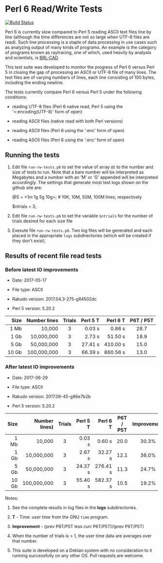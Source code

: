 # Perl 6 Read/Write Tests

[![Build Status](https://travis-ci.org/tbrowder/perl6-read-write-tests.svg?branch=master)](https://travis-ci.org/tbrowder/perl6-read-write-tests)

Perl 6 is currently slow compared to Perl 5 reading ASCII text
files line by line (although the time differences are not so large
when UTF-8 files are read).  Such line processing is a staple of data
processing in use cases such as analyzing output of many kinds of
programs.  An example is the category of programs known as raytracing,
one of which, used heavily by analysts and scientists, is
[BRL-CAD](http://brlcad.org).

This test suite was developed to monitor the progress of Perl 6 versus
Perl 5 in closing the gap of processing an ASCII or UTF-8 file of many lines.
The test files are of varying numbers of lines, each line consisting
of 100 bytes, including the ending newline.

The tests currently compare Perl 6 versus Perl 5 under the following conditions:

+ reading UTF-8 files (Perl 6 native read, Perl 5 using the '<:encoding(UTF-8)' form of open)

+ reading ASCII files (native read with both Perl versions)

+ reading ASCII files (Perl 6 using the ':enc<latin-1>' form of open)

+ reading ASCII files (Perl 6 using the ':enc<ascii>' form of open)

## Running the tests

1. Edit file `run-rw-tests.p6` to set the value of array `@S` to the
   number and size of tests to run.  Note that a bare number will be
   interpreted as Megabytes and a number with an 'M' or 'G' appended
   will be interpreted accordingly. The settings that generate most
   test logs shown on the github site are:

     @S = <1m 1g 5g 10g>; # 10K, 10M, 50M, 100M lines, respectively

     $ntrials = 3;

2. Edit file `run-rw-tests.p6` to set the variable `$ntrials` for
   the number of trials desired for each size file

3. Exexute file `run-rw-tests.p6`.  Two log files will be generated and 
   each placed in the appropriate `logs` subdirectories (which will be 
   created if they don't exist).

## Results of recent file read tests

### Before latest IO improvements

+ Date: 2017-05-17

+ File type: ASCII

+ Rakudo version: 2017.04.3-275-g84502dc

+ Perl 5 version: 5.20.2

| Size  | Number lines | Trials | Perl 5 T | Perl 6 T | P6T / P5T |
| ---:  | ---:         | :---:  | ---:     | ---:     | :---:     |
|  1 Mb |       10,000 |    3   |   0.03 s |   0.86 s |  28.7     |
|  1 Gb |   10,000,000 |    3   |   2.73 s |  51.50 s |  18.9     |
|  5 Gb |   50,000,000 |    3   |  27.41 s | 410.00 s |  15.0     |
| 10 Gb |  100,000,000 |    3   |  66.39 s | 860.56 s |  13.0     |

### After latest IO improvements

+ Date: 2017-06-29

+ File type: ASCII

+ Rakudo version: 2017.06-45-g86e7b2b

+ Perl 5 version: 5.20.2

| Size  | Number lines) | Trials | Perl 5 T  | Perl 6 T  | P6T / P5T | Improvement
| ---:  | ---:          | :---:  | ---:       | ---:       | :---: | :--: |
|  1 Mb |        10,000 |    3   |     0.03 s |     0.60 s |  20.0 | 30.3% |
|  1 Gb |    10,000,000 |    3   |     2.67 s |    32.27 s |  12.1 | 36.0% |
|  5 Gb |    50,000,000 |    3   |    24.37 s |   276.41 s |  11.3 | 24.7% |
| 10 Gb |   100,000,000 |    3   |    55.40 s |   582.37 s |  10.5 | 19.2%|

Notes:

1. See the complete results in log files in the **logs** subdirectories.

2. **T** - Time: user time from the GNU `time` program.

3. **Improvement** - (prev P6T/P5T less curr P6T/P5T)/(prev P6T/P5T)

4. When the number of trials is > 1, the user time data are averages over that number.

5. This suite is developed on a Debian system with no consideration to
   it running successfully on any other OS.  Pull requests are
   welcome.
